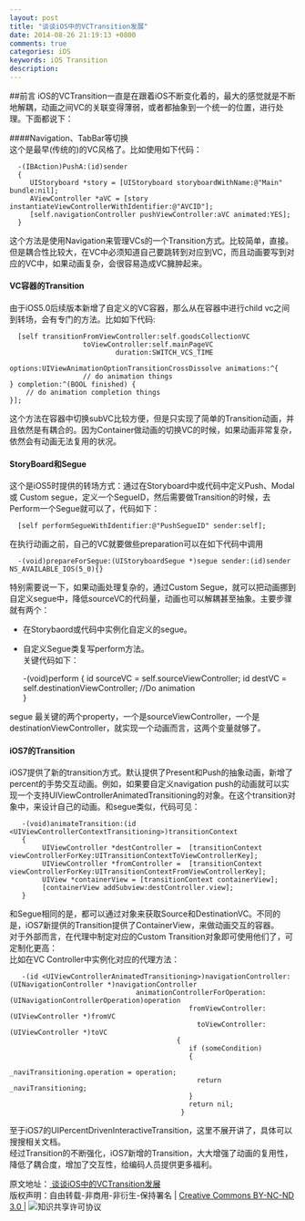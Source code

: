 ```yaml
---
layout: post
title: "谈谈iOS中的VCTransition发展"
date: 2014-08-26 21:19:13 +0800
comments: true
categories: iOS
keywords: iOS Transition
description: 
---
```

##前言
iOS的VCTransition一直是在跟着iOS不断变化着的，最大的感觉就是不断地解耦，动画之间VC的关联变得薄弱，或者都抽象到一个统一的位置，进行处理。下面都说下：  

####Navigation、TabBar等切换  
  这个是最早(传统的)的VC风格了。比如使用如下代码： 

      -(IBAction)PushA:(id)sender 
      {  
         UIStoryboard *story = [UIStoryboard storyboardWithName:@"Main" bundle:nil];
         AViewController *aVC = [story instantiateViewControllerWithIdentifier:@"AVCID"];  
         [self.navigationController pushViewController:aVC animated:YES]; 
      }
  这个方法是使用Navigation来管理VCs的一个Transition方式。比较简单，直接。但是耦合性比较大，在VC中必须知道自己要跳转到对应到VC，而且动画要写到对应的VC中，如果动画复杂，会很容易造成VC臃肿起来。
  
  
#### VC容器的Transition  
由于iOS5.0后续版本新增了自定义的VC容器，那么从在容器中进行child vc之间到转场，会有专门的方法。比如如下代码:  

      [self transitionFromViewController:self.goodsCollectionVC
                      toViewController:self.mainPageVC
                              duration:SWITCH_VCS_TIME
                              options:UIViewAnimationOptionTransitionCrossDissolve animations:^{
                      // do animation things
    } completion:^(BOOL finished) {
        // do animation completion things
    }];
        

这个方法在容器中切换subVC比较方便，但是只实现了简单的Transition动画，并且依然是有耦合的。因为Container做动画的切换VC的时候，如果动画非常复杂，依然会有动画无法复用的状况。

#### StoryBoard和Segue  
  这个是iOS5时提供的转场方式：通过在Storyboard中或代码中定义Push、Modal或 Custom segue，定义一个SegueID，然后需要做Transition的时候，去Perform一个Segue就可以了，代码如下：

      [self performSegueWithIdentifier:@"PushSegueID" sender:self];  
           
在执行动画之前，自己的VC就要做些preparation可以在如下代码中调用

      -(void)prepareForSegue:(UIStoryboardSegue *)segue sender:(id)sender NS_AVAILABLE_IOS(5_0){} 
  

  特别需要说一下，如果动画处理复杂的，通过Custom Segue，就可以把动画挪到自定义segue中，降低sourceVC的代码量，动画也可以解耦甚至抽象。主要步骤就有两个：  
  - 在Storybaord或代码中实例化自定义的segue。
  - 自定义Segue类复写perform方法。  
  关键代码如下：  

       -(void)perform
       {
    	  id sourceVC = self.sourceViewController;
    	  id destVC = self.destinationViewController;
    	  //Do animation  
    	}
   
 segue 最关键的两个property，一个是sourceViewController，一个是destinationViewController，就实现一个动画而言，这两个变量就够了。
#### iOS7的Transition  
iOS7提供了新的transition方式。默认提供了Present和Push的抽象动画，新增了percent的手势交互动画。例如，如果要自定义navigation push的动画就可以实现一个支持UIViewControllerAnimatedTransitioning的对象。在这个transition对象中，来设计自己的动画。和segue类似，代码可见： 

       -(void)animateTransition:(id <UIViewControllerContextTransitioning>)transitionContext
       {
    		UIViewController *destController =  [transitionContext viewControllerForKey:UITransitionContextToViewControllerKey];  
    		UIViewController *fromController =  [transitionContext viewControllerForKey:UITransitionContextFromViewControllerKey];
    		UIView *containerView = [transitionContext containerView];  
    		[containerView addSubview:destController.view];
       }

和Segue相同的是，都可以通过对象来获取Source和DestinationVC。不同的是，iOS7新提供的Transition提供了ContainerView，来做动画交互的容器。  
对于外部而言，在代理中制定对应的Custom Transition对象即可使用他们了，可定制化更高：  
比如在VC Controller中实例化对应的代理方法：

       -(id <UIViewControllerAnimatedTransitioning>)navigationController:(UINavigationController *)navigationController
                                   animationControllerForOperation:(UINavigationControllerOperation)operation
                                                fromViewController:(UIViewController *)fromVC
                                                  toViewController:(UIViewController *)toVC
                                             {
    											if (someCondition) 
    											{
        										  _naviTransitioning.operation = operation;
        										  return  _naviTransitioning;
    											}
    										    return nil;
    										  }
  
至于iOS7的UIPercentDrivenInteractiveTransition，这里不展开讲了，具体可以搜搜相关文档。  
经过Transition的不断强化，iOS7新增的Transition，大大增强了动画的复用性，降低了耦合度，增加了交互性，给编码人员提供更多福利。

<!-- Copyright Info BEGIN -->
<p class="post-footer">
    原文地址：<a href="http://chesterlee.github.io/blog/2014/08/26/tan-tan-ioszhong-de-vctransitionfa-zhan/"> 谈谈iOS中的VCTransition发展 </a >
    <br/>
    <a rel="license" href="http://creativecommons.org/licenses/by-nc-nd/3.0/deed.zh" ></a>版权声明：自由转载-非商用-非衍生-保持署名 | <a rel="license" href="http://creativecommons.org/licenses/by-nc-nd/3.0/deed.zh" >Creative Commons BY-NC-ND 3.0 </a> | <img alt="知识共享许可协议" style="border-width:0" src="http://i.creativecommons.org/l/by-nc-nd/3.0/80x15.png" />
</p>
<!-- Copyright Info END -->